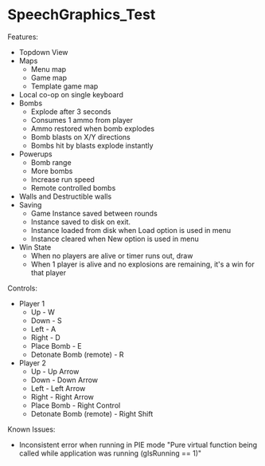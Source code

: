 # SpeechGraphics_Test
 
Features:
- Topdown View
- Maps
  - Menu map
  - Game map
  - Template game map
- Local co-op on single keyboard
- Bombs
  - Explode after 3 seconds
  - Consumes 1 ammo from player
  - Ammo restored when bomb explodes
  - Bomb blasts on X/Y directions
  - Bombs hit by blasts explode instantly
- Powerups
  - Bomb range
  - More bombs
  - Increase run speed
  - Remote controlled bombs 
- Walls and Destructible walls
- Saving
  - Game Instance saved between rounds
  - Instance saved to disk on exit.
  - Instance loaded from disk when Load option is used in menu
  - Instance cleared when New option is used in menu
- Win State
  - When no players are alive or timer runs out, draw
  - When 1 player is alive and no explosions are remaining, it's a win for that player

Controls:
- Player 1
  - Up - W
  - Down - S
  - Left - A
  - Right - D
  - Place Bomb - E
  - Detonate Bomb (remote) - R
- Player 2
  - Up - Up Arrow
  - Down - Down Arrow
  - Left - Left Arrow
  - Right - Right Arrow
  - Place Bomb - Right Control
  - Detonate Bomb (remote) - Right Shift

Known Issues:
- Inconsistent error when running in PIE mode "Pure virtual function being called while application was running (gIsRunning == 1)"
